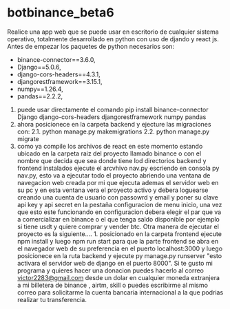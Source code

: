 # botbinance_beta6
Realice una app web que se puede usar en escritorio de cualquier sistema operativo, totalmente desarrollado en python con uso de djando y react js.
Antes de empezar los paquetes de python necesarios son: 
* binance-connector==3.6.0,
* Django==5.0.6,
* django-cors-headers==4.3.1,
* djangorestframework==3.15.1,
* numpy==1.26.4,
* pandas==2.2.2,
1. puede usar directamente el comando pip install binance-connector Django django-cors-headers djangorestframework numpy pandas
2. ahora posicionece en la carpeta backend y ejecture las migraciones con:
2.1.  python manage.py makemigrations
2.2. python manage.py migrate
3. como ya compile los archivos de react en este momento estando ubicado en la carpeta raiz del proyecto llamado binance o con el nombre que decida que sea donde tiene lod directorios backend y frontend instalados ejecute el arcvhivo nav.py escriendo en consola py nav.py, esto va a ejecutar todo el proyecto abriendo una ventana de navegacion web creada por mi que ejecuta ademas el servidor web en su pc y en esta ventana vera el proyecto activo y debera loguearse creando una cuenta de usuario con passowrd y email y poner su clave api key y api secret en la pestaña configuracion de menu inicio, una vez que esto este funcionando en configuracion debera  elegir el par que va a comercializar en binance o el que tenga saldo disponible por ejemplo si tiene usdt y quiere comprar y vender btc. Otra manera de ejecutar el proyecto es la siguiente.... 1. posicionado en la carpeta frontend ejecute npm install y luego npm run start para que la parte frontend se abra en el navegador web de su preferencia en el puerto localhost:3000 y luego posicionece en la ruta backend y ejecute py manage.py runserver "esto activara el servidor web de django en el puerto 8000". Si te gusto mi programa y quieres hacer una donacion puedes hacerlo al correo victor2283@gmail.com desde un dolar en cualquier moneda extranjera a mi billetera de binance , airtm, skill o puedes escribirme al mismo correo para solicitarme la cuenta bancaria internacional a la que podrias realizar tu transferencia.


